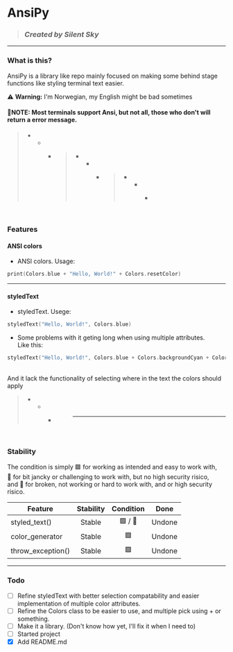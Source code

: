 # AnsiPy
> ### *Created by Silent Sky*
---
### What is this?
AnsiPy is a library like repo mainly focused on making some behind stage functions like styling terminal text easier.

 :warning: **Warning:** I'm Norwegian, my English might be bad sometimes
 #### :memo:NOTE: Most terminals support Ansi, but not all, those who don't will return a error message.
 
> - - - > - - - > - - - >

<br>

### Features
#### ANSI colors
* ANSI colors. Usage:
```Kotlin
print(Colors.blue + "Hello, World!" + Colors.resetColor)
```

---

#### styledText
* styledText. Usege:
``` Kotlin
styledText("Hello, World!", Colors.blue)
```
  - Some problems with it geting long when using multiple attributes. <br>
  Like this:
``` Kotlin
styledText("Hello, World!", Colors.blue + Colors.backgroundCyan + Colors.bold + Colors.italic + Colors.underline)
```
<br>
And it lack the functionality of selecting where in the text the colors should apply

> - - - > - - -

<br>

### Stability
The condition is simply 🟩 for working as intended and easy to work with, <br>
🔶 for bit jancky or challenging to work with, but no high security risico, <br>
and 🔴 for broken, not working or hard to work with, and or high security risico.

| Feature | Stability | Condition | Done |
| ----------- | :-----------: | :--: | :--: |
| styled_text() | Stable | 🟩 / 🔶 | Undone |
| color_generator | Stable | 🟩 | Undone|
| throw_exception() | Stable | 🟩 | Undone|

---

### Todo
- [ ] Refine styledText with better selection compatability and easier implementation of multiple color attributes.
- [ ] Refine the Colors class to be easier to use, and multiple pick using + or something.
- [ ] Make it a library. (Don't know how yet, I'll fix it when I need to)
- [ ] Started project
- [x] Add README.md
